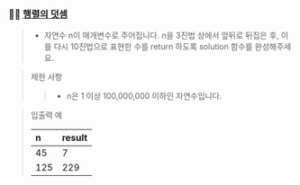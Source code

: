 ### 🧑‍💻 [행렬의 덧셈](https://programmers.co.kr/learn/courses/30/lessons/68935)

> - 자연수 n이 매개변수로 주어집니다. n을 3진법 상에서 앞뒤로 뒤집은 후, 이를 다시 10진법으로 표현한 수를 return 하도록 solution 함수를 완성해주세요.

> 제한 사항
> 
> > - n은 1 이상 100,000,000 이하인 자연수입니다.

> 입출력 예
> 
> |n|result|
> |:---|:---|
> |45|7|
> |125|229|
